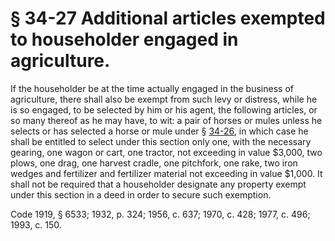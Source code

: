 # § 34-27 Additional articles exempted to householder engaged in agriculture.

<p>If the householder be at the time actually engaged in the business of agriculture, there shall also be exempt from such levy or distress, while he is so engaged, to be selected by him or his agent, the following articles, or so many thereof as he may have, to wit: a pair of horses or mules unless he selects or has selected a horse or mule under § <a href='http://law.lis.virginia.gov/vacode/34-26/'>34-26</a>, in which case he shall be entitled to select under this section only one, with the necessary gearing, one wagon or cart, one tractor, not exceeding in value $3,000, two plows, one drag, one harvest cradle, one pitchfork, one rake, two iron wedges and fertilizer and fertilizer material not exceeding in value $1,000. It shall not be required that a householder designate any property exempt under this section in a deed in order to secure such exemption.</p><p>Code 1919, § 6533; 1932, p. 324; 1956, c. 637; 1970, c. 428; 1977, c. 496; 1993, c. 150.</p>